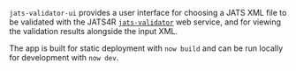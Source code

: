 `jats-validator-ui` provides a user interface for choosing a JATS XML file to be validated with the JATS4R [`jats-validator`](https://github.com/JATS4R/jats-validator) web service, and for viewing the validation results alongside the input XML.

The app is built for static deployment with `now build` and can be run locally for development with `now dev`.
